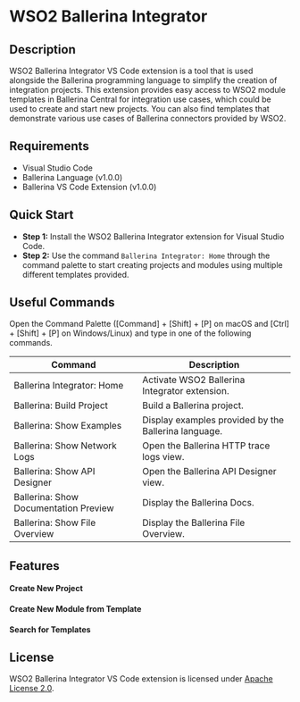 # WSO2 Ballerina Integrator
## Description
WSO2 Ballerina Integrator VS Code extension is a tool that is used alongside the Ballerina programming language to simplify the creation of integration projects. This extension provides easy access to WSO2 module templates in Ballerina Central for integration use cases, which could be used to create and start new projects. You can also find templates that demonstrate various use cases of Ballerina connectors provided by WSO2.

## Requirements
  - Visual Studio Code
  - Ballerina Language (v1.0.0)
  - Ballerina VS Code Extension (v1.0.0)

## Quick Start
- **Step 1:** Install the WSO2 Ballerina Integrator extension for Visual Studio Code.
- **Step 2:** Use the command `Ballerina Integrator: Home` through the command palette to start creating projects and modules using multiple different templates provided.

## Useful Commands
Open the Command Palette ([Command] + [Shift] + [P] on macOS and [Ctrl] + [Shift] + [P] on Windows/Linux) and type in one of the following commands.

| Command  | Description |
| ------------- | ------------- |
| Ballerina Integrator: Home |  Activate WSO2 Ballerina Integrator extension.|
| Ballerina: Build Project  | Build a Ballerina project.  |
| Ballerina: Show Examples  | Display examples provided by the Ballerina language. |
| Ballerina: Show Network Logs  | Open the Ballerina HTTP trace logs view. |
| Ballerina: Show API Designer   | Open the Ballerina API Designer view.  |
| Ballerina: Show Documentation Preview  | Display the Ballerina Docs.  |
| Ballerina: Show File Overview   | Display the Ballerina File Overview.  | |

## Features
#### Create New Project
#### Create New Module from Template
#### Search for Templates

## License
WSO2 Ballerina Integrator VS Code extension is licensed under [Apache License 2.0](https://github.com/wso2/ballerina-integrator/blob/master/LICENSE).
